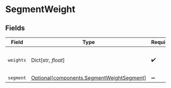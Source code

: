 # SegmentWeight


## Fields

| Field                                                                                        | Type                                                                                         | Required                                                                                     | Description                                                                                  |
| -------------------------------------------------------------------------------------------- | -------------------------------------------------------------------------------------------- | -------------------------------------------------------------------------------------------- | -------------------------------------------------------------------------------------------- |
| `weights`                                                                                    | Dict[str, *float*]                                                                           | :heavy_check_mark:                                                                           | Entity weight value for each entity                                                          |
| `segment`                                                                                    | [Optional[components.SegmentWeightSegment]](../../models/components/segmentweightsegment.md) | :heavy_minus_sign:                                                                           | N/A                                                                                          |